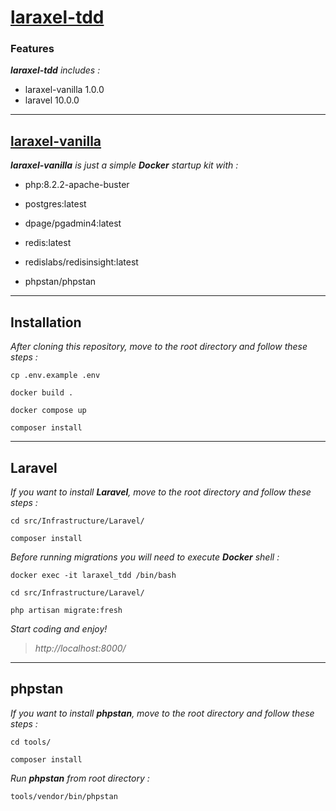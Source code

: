 # [laraxel-tdd](https://github.com/axelduret/laraxel-tdd)

### Features
_**laraxel-tdd** includes :_

- laraxel-vanilla 1.0.0
- laravel 10.0.0

---

## [laraxel-vanilla](https://github.com/axelduret/laraxel-vanilla)

_**laraxel-vanilla** is just a simple **Docker** startup kit with :_

- php:8.2.2-apache-buster

- postgres:latest

- dpage/pgadmin4:latest

- redis:latest

- redislabs/redisinsight:latest

- phpstan/phpstan

---

## Installation

_After cloning this repository, move to the root directory and follow these steps :_

`cp .env.example .env`

`docker build .`

`docker compose up`

`composer install`

---

## Laravel

_If you want to install **Laravel**, move to the root directory and follow these steps :_

`cd src/Infrastructure/Laravel/`

`composer install`

_Before running migrations you will need to execute **Docker** shell :_

`docker exec -it laraxel_tdd /bin/bash`

`cd src/Infrastructure/Laravel/`

`php artisan migrate:fresh`

_Start coding and enjoy!_

> _http://localhost:8000/_

---

## phpstan

_If you want to install **phpstan**, move to the root directory and follow these steps :_

`cd tools/`

`composer install`

_Run **phpstan** from root directory :_

`tools/vendor/bin/phpstan`
